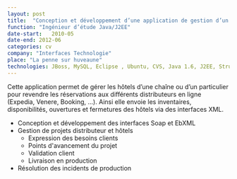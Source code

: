 ```yaml
---
layout: post
title:  "Conception et développement d’une application de gestion d’un parc hôtelier"
function: "Ingénieur d’étude Java/J2EE"
date-start:   2010-05
date-end: 2012-06
categories: cv
company: "Interfaces Technologie"
place: "La penne sur huveaune" 
technologies: JBoss, MySQL, Eclipse , Ubuntu, CVS, Java 1.6, J2EE, Struts, XML, méthodologie Scrum, Maven, GIT, Linux
---
```

Cette application permet de gérer les hôtels d’une chaîne ou d’un particulier pour revendre les réservations aux différents distributeurs en ligne (Expedia, Venere, Booking, …). Ainsi elle envoie les inventaires, disponibilités, ouvertures et fermetures des hôtels via des interfaces XML.
<ul><li>
Conception et développement des interfaces Soap et EbXML 
</li><li>
Gestion de projets distributeur et hôtels
<ul><li>Expression des besoins clients</li>
<li>Points d'avancement du projet</li>
<li>Validation client</li>
<li>Livraison en production</li></ul>
</li><li>
Résolution des incidents de production
</li></ul>